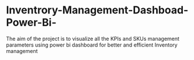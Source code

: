 # Inventrory-Management-Dashboad-Power-Bi-
The aim of the project is to visualize all the KPIs and SKUs management parameters using power bi dashboard for better and efficient Inventory management
